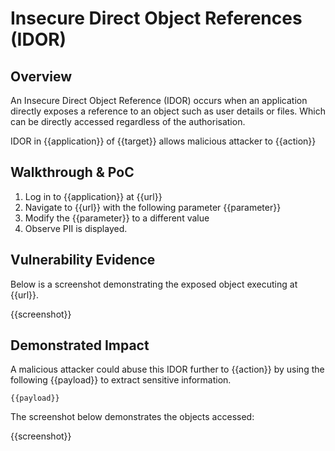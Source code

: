 # Insecure Direct Object References (IDOR)

## Overview

<!--
Provide a 1-2 sentence description - see http://cveproject.github.io/docs/content/key-details-phrasing.pdf for tips

This format is a good guide:
[VULNTYPE] in [COMPONENT] in [APPLICATION] allows [ATTACKER] to [IMPACT] via [VECTOR] 
-->

An Insecure Direct Object Reference (IDOR) occurs when an application directly exposes a reference to an object such as user details or files. Which can be directly accessed regardless of the authorisation.

IDOR in {{application}} of {{target}} allows malicious attacker to {{action}}

## Walkthrough & PoC

<!--
Provide a step-by-step walkthrough on how to access the vulnerable injection point, and how to exploit the vulnerability.
Adding a dot-pointed walkthrough with relevant screenshots will speed triage time and result in faster rewards!
-->

1. Log in to {{application}} at {{url}}
1. Navigate to {{url}} with the following parameter {{parameter}}
1. Modify the {{parameter}} to a different value
1. Observe PII is displayed.

## Vulnerability Evidence

<!--
Your submission MUST include evidence of the vulnerability and not be theoretical in nature.

For an IDOR, please include a simple URL or parameter that can be executed to easily demonstrate and reproduce the issue. 
-->

Below is a screenshot demonstrating the exposed object executing at {{url}}.

{{screenshot}}

## Demonstrated Impact

<!--
Attempt to escalate the IDOR to extract additional privileged information (such as using a higher privilege account to access restricted data). If this is possible, provide a full proof-of-concept here.
-->

A malicious attacker could abuse this IDOR further to {{action}} by using the following {{payload}} to extract sensitive information.

```
{{payload}}
```

The screenshot below demonstrates the objects accessed:

{{screenshot}}
